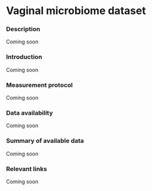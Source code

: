 # Vaginal microbiome dataset  

### Description 

Coming soon

### Introduction

Coming soon

### Measurement protocol 
<!-- long measurment protocol for the data browser -->
Coming soon

### Data availability 
<!-- for the example notebooks -->
Coming soon

### Summary of available data 
<!-- for the data browser -->
Coming soon

### Relevant links

Coming soon

